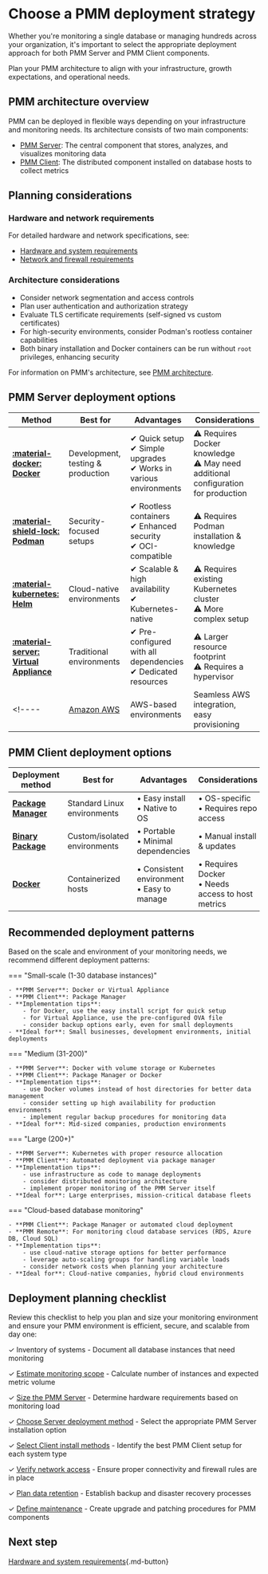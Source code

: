 # Choose a PMM deployment strategy

Whether you're monitoring a single database or managing hundreds across your organization, it's important to select the appropriate deployment approach for both PMM Server and PMM Client components.

Plan your PMM architecture to align with your infrastructure, growth expectations, and operational needs.

## PMM architecture overview

PMM can be deployed in flexible ways depending on your infrastructure and monitoring needs. Its architecture consists of two main components:

- [PMM Server](../install-pmm-server/index.md): The central component that stores, analyzes, and visualizes monitoring data
- [PMM Client](../install-pmm-client/index.md): The distributed component installed on database hosts to collect metrics

## Planning considerations

### Hardware and network requirements

For detailed hardware and network specifications, see:

- [Hardware and system requirements](../plan-pmm-installation/hardware_and_system.md) 
- [Network and firewall requirements](../../install-pmm/plan-pmm-installation/network_and_firewall.md)

### Architecture considerations

- Consider network segmentation and access controls
- Plan user authentication and authorization strategy
- Evaluate TLS certificate requirements (self-signed vs custom certificates)
- For high-security environments, consider Podman's rootless container capabilities
- Both binary installation and Docker containers can be run without `root` privileges, enhancing security

For information on PMM's architecture, see [PMM architecture](../../reference/index.md). 

## PMM Server deployment options

| **Method** | **Best for** | **Advantages** | **Considerations** |
|-----------|------------|---------------|--------------------|
| [**:material-docker: Docker**](../install-pmm-server/deployment-options/docker/index.md) | Development, testing & production | ✔  Quick setup<br>✔  Simple upgrades<br>✔  Works in various environments | ⚠ Requires Docker knowledge<br>⚠ May need additional configuration for production |
| [**:material-shield-lock: Podman**](../install-pmm-server/deployment-options/podman/index.md) | Security-focused setups | ✔ Rootless containers<br> ✔  Enhanced security<br> ✔  OCI-compatible | ⚠ Requires Podman installation & knowledge |
| [**:material-kubernetes: Helm**](../install-pmm-server/deployment-options/helm/index.md) | Cloud-native environments | ✔  Scalable & high availability<br> ✔  Kubernetes-native | ⚠ Requires existing Kubernetes cluster<br>⚠ More complex setup |
| [**:material-server: Virtual Appliance**](../install-pmm-server/deployment-options/virtual/index.md) | Traditional environments | ✔  Pre-configured with all dependencies<br>✔  Dedicated resources | ⚠ Larger resource footprint<br>⚠ Requires a hypervisor |
<!----| [Amazon AWS](../install-pmm/install-pmm-server/deployment-options/aws/aws.md) | AWS-based environments | Seamless AWS integration, easy provisioning | Monthly subscription costs, AWS infrastructure costs | --->

## PMM Client deployment options

| Deployment method | Best for | Advantages | Considerations |
|-------------------|----------|------------|----------------|
| [**Package Manager**](../install-pmm-client/package_manager.md) | Standard Linux environments | • Easy install<br>• Native to OS | • OS-specific<br>• Requires repo access |
| [**Binary Package**](../install-pmm-client/binary_package.md) | Custom/isolated environments | • Portable<br>• Minimal dependencies | • Manual install & updates |
| [**Docker**](../install-pmm-client/docker.md) | Containerized hosts | • Consistent environment<br>• Easy to manage | • Requires Docker<br>• Needs access to host metrics |

## Recommended deployment patterns

Based on the scale and environment of your monitoring needs, we recommend different deployment patterns:

=== "Small-scale (1-30 database instances)"

    - **PMM Server**: Docker or Virtual Appliance
    - **PMM Client**: Package Manager
    - **Implementation tips**:
        - for Docker, use the easy install script for quick setup
        - for Virtual Appliance, use the pre-configured OVA file
        - consider backup options early, even for small deployments
    - **Ideal for**: Small businesses, development environments, initial deployments

=== "Medium (31-200)"

    - **PMM Server**: Docker with volume storage or Kubernetes
    - **PMM Client**: Package Manager or Docker
    - **Implementation tips**:
        - use Docker volumes instead of host directories for better data management
        - consider setting up high availability for production environments
        - implement regular backup procedures for monitoring data
    - **Ideal for**: Mid-sized companies, production environments

=== "Large (200+)"

    - **PMM Server**: Kubernetes with proper resource allocation
    - **PMM Client**: Automated deployment via package manager
    - **Implementation tips**:
        - use infrastructure as code to manage deployments
        - consider distributed monitoring architecture
        - implement proper monitoring of the PMM Server itself
    - **Ideal for**: Large enterprises, mission-critical database fleets

=== "Cloud-based database monitoring"

    - **PMM Client**: Package Manager or automated cloud deployment
    - **PMM Remote**: For monitoring cloud database services (RDS, Azure DB, Cloud SQL)
    - **Implementation tips**:
        - use cloud-native storage options for better performance
        - leverage auto-scaling groups for handling variable loads
        - consider network costs when planning your architecture
    - **Ideal for**: Cloud-native companies, hybrid cloud environments
    
<!-- **PMM Server**: AWS Marketplace (for AWS) or Kubernetes (for other clouds) -->


## Deployment planning checklist

Review this checklist to help you plan and size your monitoring environment and ensure your PMM environment is efficient, secure, and scalable from day one:

✓ Inventory of systems - Document all database instances that need monitoring 

✓ [Estimate monitoring scope](../plan-pmm-installation/hardware_and_system.md/#storage-planning) - Calculate number of instances and expected metric volume 

✓ [Size the PMM Server](../plan-pmm-installation/hardware_and_system.md) - Determine hardware requirements based on monitoring load 

✓ [Choose Server deployment method](../install-pmm-server/index.md) - Select the appropriate PMM Server installation option 

✓ [Select Client install methods](../install-pmm-client/index.md) - Identify the best PMM Client setup for each system type 

✓ [Verify network access](../plan-pmm-installation/network_and_firewall.md) - Ensure proper connectivity and firewall rules are in place 

✓ [Plan data retention](../../configure-pmm/advanced_settings.md#data-retention) - Establish backup and disaster recovery processes 

✓ [Define maintenance](../../pmm-upgrade/index.md) - Create upgrade and patching procedures for PMM components

## Next step

[Hardware and system requirements](../plan-pmm-installation/hardware_and_system.md){.md-button} 



